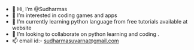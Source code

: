 - 👋 Hi, I’m @Sudharmas
- 👀 I’m interested in coding games and apps
- 🌱 I’m currently learning python language from free tutorials available at website
- 💞️ I’m looking to collaborate on python learning and coding .
- 📫 email id:- sudharmasuvarna@gmail.com

<!---
Sudharmas/Sudharmas is a ✨ special ✨ repository because its `README.md` (this file) appears on your GitHub profile.
You can click the Preview link to take a look at your changes.
--->
